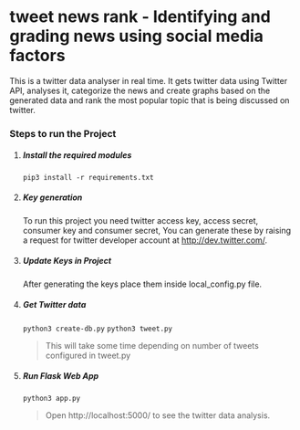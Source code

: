 # tweet news rank - Identifying and grading news using social media factors

This is a twitter data analyser in real time. It gets twitter data using Twitter API, analyses it, categorize the news and  create graphs based on the generated data and rank the most popular topic that is being discussed on twitter.

### Steps to run the Project

1. ##### Install the required modules

    ```pip3 install -r requirements.txt```

2. ##### Key generation

    To run this project you need twitter access key, access secret, consumer key and consumer secret, You can generate these by raising a request for twitter developer account at http://dev.twitter.com/.

3. ##### Update Keys in Project

    After generating the keys place them inside local_config.py file.

4. ##### Get Twitter data

    ```python3 create-db.py```
    ```python3 tweet.py```
    > This will take some time depending on number of tweets configured in tweet.py

5. ##### Run Flask Web App

    ```python3 app.py```
    > Open http://localhost:5000/ to see the twitter data analysis.
